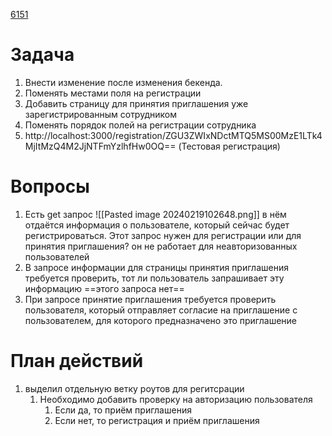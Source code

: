 
[6151](https://sheykertekh.bitrix24.ru/workgroups/group/85/tasks/task/view/6151/) 

# Задача
1. Внести изменение после изменения бекенда.  
2. Поменять местами поля на регистрации  
3. Добавить страницу для принятия приглашения уже зарегистрированным сотрудником  
4. Поменять порядок полей на регистрации сотрудника
5. http://localhost:3000/registration/ZGU3ZWIxNDctMTQ5MS00MzE1LTk4MjItMzQ4M2JjNTFmYzlhfHw0OQ== (Тестовая регистрация)
# Вопросы
1. Есть get запрос ![[Pasted image 20240219102648.png]] в нём отдаётся информация о пользователе, который сейчас будет регистрироваться. Этот запрос нужен для регистрации или для принятия приглашения? он не работает для неавторизованных пользователей
2. В запросе информации для страницы принятия приглашения требуется проверить, тот ли пользователь запрашивает эту информацию ==этого запроса нет==
3. При запросе принятие приглашения требуется проверить пользователя, который отправляет согласие на приглашение с пользователем,  для которого предназначено это приглашение
   
# План действий
1. выделил отдельную ветку роутов для регитсрации
	1. Необходимо добавить проверку на авторизацию пользователя
		1. Если да, то приём приглашения
		2. Если нет, то регистрация и приём приглашения